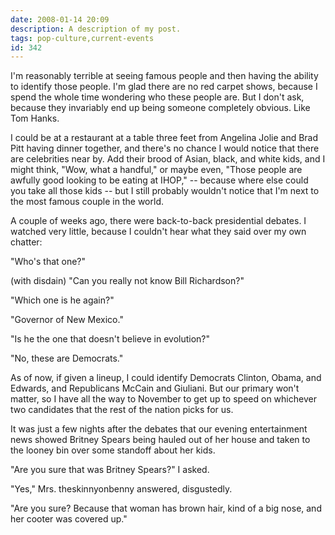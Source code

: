 ```yaml
---
date: 2008-01-14 20:09
description: A description of my post.
tags: pop-culture,current-events
id: 342
---
```

I'm reasonably terrible at seeing famous people and then having the ability to identify those people.  I'm glad there are no red carpet shows, because I spend the whole time wondering who these people are.  But I don't ask, because they invariably end up being someone completely obvious.  Like Tom Hanks.

I could be at a restaurant at a table three feet from Angelina Jolie and Brad Pitt having dinner together, and there's no chance I would notice that there are celebrities near by.  Add their brood of Asian, black, and white kids, and I might think, "Wow, what a handful," or maybe even, "Those people are awfully good looking to be eating at IHOP," -- because where else could you take all those kids -- but I still probably wouldn't notice that I'm next to the most famous couple in the world.
<!--more-->
A couple of weeks ago, there were back-to-back presidential debates.  I watched very little, because I couldn't hear what they said over my own chatter:

"Who's that one?"

(with disdain) "Can you really not know Bill Richardson?"

"Which one is he again?"

"Governor of New Mexico."

"Is he the one that doesn't believe in evolution?"

"No, these are Democrats."

As of now, if given a lineup, I could identify Democrats Clinton, Obama, and Edwards, and Republicans McCain and Giuliani.  But our primary won't matter, so I have all the way to November to get up to speed on whichever two candidates that the rest of the nation picks for us.

It was just a few nights after the debates that our evening entertainment news showed Britney Spears being hauled out of her house and taken to the looney bin over some standoff about her kids.

"Are you sure that was Britney Spears?" I asked.

"Yes," Mrs. theskinnyonbenny answered, disgustedly.

"Are you sure?  Because that woman has brown hair, kind of a big nose, and her cooter was covered up."